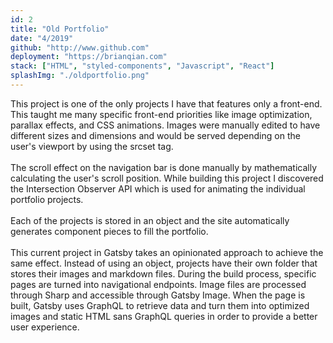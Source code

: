 ```yaml
---
id: 2
title: "Old Portfolio"
date: "4/2019"
github: "http://www.github.com"
deployment: "https://brianqian.com"
stack: ["HTML", "styled-components", "Javascript", "React"]
splashImg: "./oldportfolio.png"
---
```


This project is one of the only projects I have that features only a front-end. This taught me many specific front-end priorities like image optimization, parallax effects, and CSS animations. Images were manually edited to have different sizes and dimensions and would be served depending on the user's viewport by using the srcset tag.
<br></br>
The scroll effect on the navigation bar is done manually by mathematically calculating the user's scroll position. While building this project I discovered the Intersection Observer API which is used for animating the individual portfolio projects.
<br></br>
Each of the projects is stored in an object and the site automatically generates component pieces to fill the portfolio.
<br></br>
This current project in Gatsby takes an opinionated approach to achieve the same effect. Instead of using an object, projects have their own folder that stores their images and markdown files. During the build process, specific pages are turned into navigational endpoints. Image files are processed through Sharp and accessible through Gatsby Image. When the page is built, Gatsby uses GraphQL to retrieve data and turn them into optimized images and static HTML sans GraphQL queries in order to provide a better user experience.

